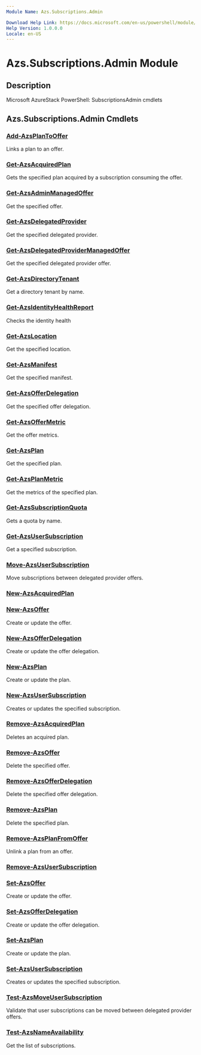 ```yaml
---
Module Name: Azs.Subscriptions.Admin

Download Help Link: https://docs.microsoft.com/en-us/powershell/module/azs.subscriptions.admin
Help Version: 1.0.0.0
Locale: en-US
---
```


# Azs.Subscriptions.Admin Module
## Description
Microsoft AzureStack PowerShell: SubscriptionsAdmin cmdlets

## Azs.Subscriptions.Admin Cmdlets
### [Add-AzsPlanToOffer](Add-AzsPlanToOffer.md)
Links a plan to an offer.

### [Get-AzsAcquiredPlan](Get-AzsAcquiredPlan.md)
Gets the specified plan acquired by a subscription consuming the offer.

### [Get-AzsAdminManagedOffer](Get-AzsAdminManagedOffer.md)
Get the specified offer.

### [Get-AzsDelegatedProvider](Get-AzsDelegatedProvider.md)
Get the specified delegated provider.

### [Get-AzsDelegatedProviderManagedOffer](Get-AzsDelegatedProviderManagedOffer.md)
Get the specified delegated provider offer.

### [Get-AzsDirectoryTenant](Get-AzsDirectoryTenant.md)
Get a directory tenant by name.

### [Get-AzsIdentityHealthReport](Get-AzsIdentityHealthReport.md)
Checks the identity health

### [Get-AzsLocation](Get-AzsLocation.md)
Get the specified location.

### [Get-AzsManifest](Get-AzsManifest.md)
Get the specified manifest.

### [Get-AzsOfferDelegation](Get-AzsOfferDelegation.md)
Get the specified offer delegation.

### [Get-AzsOfferMetric](Get-AzsOfferMetric.md)
Get the offer metrics.

### [Get-AzsPlan](Get-AzsPlan.md)
Get the specified plan.

### [Get-AzsPlanMetric](Get-AzsPlanMetric.md)
Get the metrics of the specified plan.

### [Get-AzsSubscriptionQuota](Get-AzsSubscriptionQuota.md)
Gets a quota by name.

### [Get-AzsUserSubscription](Get-AzsUserSubscription.md)
Get a specified subscription.

### [Move-AzsUserSubscription](Move-AzsUserSubscription.md)
Move subscriptions between delegated provider offers.

### [New-AzsAcquiredPlan](New-AzsAcquiredPlan.md)


### [New-AzsOffer](New-AzsOffer.md)
Create or update the offer.

### [New-AzsOfferDelegation](New-AzsOfferDelegation.md)
Create or update the offer delegation.

### [New-AzsPlan](New-AzsPlan.md)
Create or update the plan.

### [New-AzsUserSubscription](New-AzsUserSubscription.md)
Creates or updates the specified subscription.

### [Remove-AzsAcquiredPlan](Remove-AzsAcquiredPlan.md)
Deletes an acquired plan.

### [Remove-AzsOffer](Remove-AzsOffer.md)
Delete the specified offer.

### [Remove-AzsOfferDelegation](Remove-AzsOfferDelegation.md)
Delete the specified offer delegation.

### [Remove-AzsPlan](Remove-AzsPlan.md)
Delete the specified plan.

### [Remove-AzsPlanFromOffer](Remove-AzsPlanFromOffer.md)
Unlink a plan from an offer.

### [Remove-AzsUserSubscription](Remove-AzsUserSubscription.md)


### [Set-AzsOffer](Set-AzsOffer.md)
Create or update the offer.

### [Set-AzsOfferDelegation](Set-AzsOfferDelegation.md)
Create or update the offer delegation.

### [Set-AzsPlan](Set-AzsPlan.md)
Create or update the plan.

### [Set-AzsUserSubscription](Set-AzsUserSubscription.md)
Creates or updates the specified subscription.

### [Test-AzsMoveUserSubscription](Test-AzsMoveUserSubscription.md)
Validate that user subscriptions can be moved between delegated provider offers.

### [Test-AzsNameAvailability](Test-AzsNameAvailability.md)
Get the list of subscriptions.

